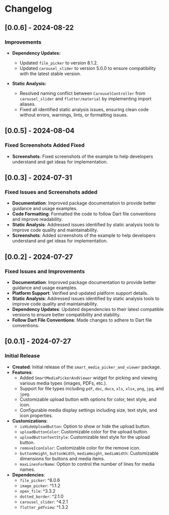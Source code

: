 # Changelog

## [0.0.6] - 2024-08-22
### Improvements
- **Dependency Updates:**
  - Updated `file_picker` to version 8.1.2.
  - Updated `carousel_slider` to version 5.0.0 to ensure compatibility with the latest stable version.

- **Static Analysis:**
  - Resolved naming conflict between `CarouselController` from `carousel_slider` and `flutter/material` by implementing import aliases.
  - Fixed all identified static analysis issues, ensuring clean code without errors, warnings, lints, or formatting issues.



## [0.0.5] - 2024-08-04
### Fixed Screenshots Added Fixed
- **Screenshots**: Fixed screenshots of the example to help developers understand and get ideas for implementation.

## [0.0.3] - 2024-07-31
### Fixed Issues and Screenshots added
- **Documentation**: Improved package documentation to provide better guidance and usage examples.
- **Code Formatting**: Formatted the code to follow Dart file conventions and improve readability.
- **Static Analysis**: Addressed issues identified by static analysis tools to improve code quality and maintainability.
- **Screenshots**: Added screenshots of the example to help developers understand and get ideas for implementation.


## [0.0.2] - 2024-07-27
### Fixed Issues and Improvements
- **Documentation**: Improved package documentation to provide better guidance and usage examples.
- **Platform Support**: Verified and updated platform support details.
- **Static Analysis**: Addressed issues identified by static analysis tools to improve code quality and maintainability.
- **Dependency Updates**: Updated dependencies to their latest compatible versions to ensure better compatibility and stability.
- **Follow Dart File Conventions**: Made changes to adhere to Dart file conventions.



## [0.0.1] - 2024-07-27
### Initial Release
- **Created**: Initial release of the `smart_media_picker_and_viewer` package.
- **Features**:
  - Added `SmartMediaPickerAndViewer` widget for picking and viewing various media types (images, PDFs, etc.).
  - Support for file types including `pdf`, `doc`, `docx`, `xls`, `xlsx`, `png`, `jpg`, and `jpeg`.
  - Customizable upload button with options for color, text style, and icon.
  - Configurable media display settings including size, text style, and icon properties.
- **Customizations**:
  - `isHideUploadButton`: Option to show or hide the upload button.
  - `uploadButtonColor`: Customizable color for the upload button.
  - `uploadButtonTextStyle`: Customizable text style for the upload button.
  - `removeIconColor`: Customizable color for the remove icon.
  - `buttonHeight`, `buttonWidth`, `mediaHeight`, `mediaWidth`: Customizable dimensions for buttons and media items.
  - `maxLinesForName`: Option to control the number of lines for media names.
- **Dependencies**:
  - `file_picker`: ^8.0.6
  - `image_picker`: ^1.1.2
  - `open_file`: ^3.3.2
  - `dotted_border`: ^2.1.0
  - `carousel_slider`: ^4.2.1
  - `flutter_pdfview`: ^1.3.2


